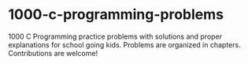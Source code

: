 # 1000-c-programming-problems
1000 C Programming practice problems with solutions and proper explanations for school going kids. Problems are organized in chapters. Contributions are welcome!
